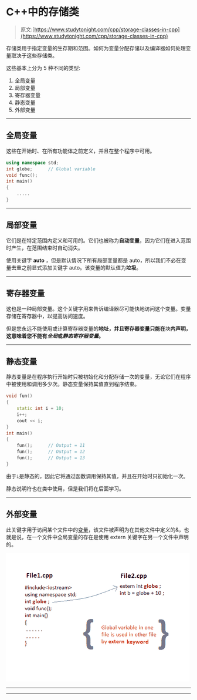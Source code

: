 # C++中的存储类

> 原文:[https://www.studytonight.com/cpp/storage-classes-in-cpp](https://www.studytonight.com/cpp/storage-classes-in-cpp)

存储类用于指定变量的生存期和范围。如何为变量分配存储以及编译器如何处理变量取决于这些存储类。

这些基本上分为 5 种不同的类型:

1.  全局变量
2.  局部变量
3.  寄存器变量
4.  静态变量
5.  外部变量

* * *

## 全局变量

这些在开始时、在所有功能体之前定义，并且在整个程序中可用。

```cpp
using namespace std;
int globe;      // Global variable
void func();
int main()
{
    .....
} 
```

* * *

## 局部变量

它们是在特定范围内定义和可用的。它们也被称为**自动变量**，因为它们在进入范围时产生，在范围结束时自动消失。

使用关键字 **auto** ，但是默认情况下所有局部变量都是 auto，所以我们不必在变量去重之前显式添加关键字 auto。该变量的默认值为**垃圾**。

* * *

## 寄存器变量

这也是一种局部变量。这个关键字用来告诉编译器尽可能快地访问这个变量。变量存储在寄存器中，以提高访问速度。

但是您永远不能使用或计算寄存器变量的**地址，并且寄存器变量只能在**块**内声明，这意味着您不能有*全局*或*静态寄存器变量*。**

* * *

## 静态变量

静态变量是在程序执行开始时只被初始化和分配存储一次的变量，无论它们在程序中被使用和调用多少次。静态变量保持其值直到程序结束。

```cpp
void fun()
{
    static int i = 10;
    i++;
    cout << i;
}
int main()
{
    fun();      // Output = 11
    fun();      // Output = 12
    fun();      // Output = 13
}
```

由于`i`是静态的，因此它将通过函数调用保持其值，并且在开始时只初始化一次。

静态说明符也在类中使用，但是我们将在后面学习。

* * *

## 外部变量

此关键字用于访问某个文件中的[变量](variables-scope-details.php)，该文件被声明为在其他文件中定义的&，也就是说，在一个文件中全局变量的存在是使用 extern 关键字在另一个文件中声明的。

![extern keyword in C++](img/13bcbfc49f25f16f614905b23560ca7f.png)

* * *

* * *